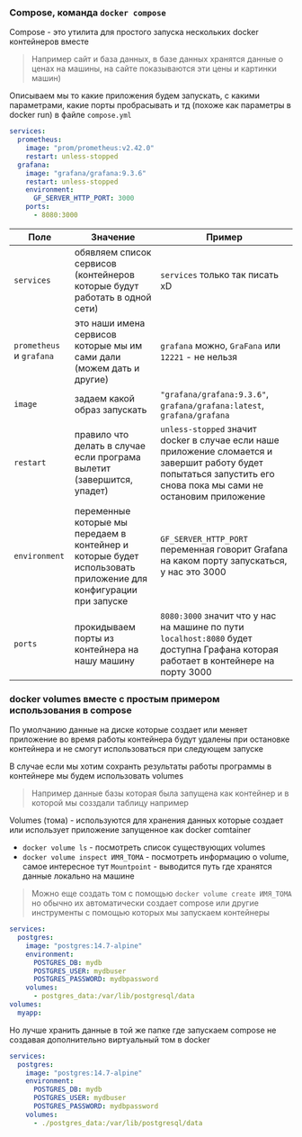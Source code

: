 ### Compose, команда `docker compose`

Compose - это утилита для простого запуска нескольких docker контейнеров вместе

> Например сайт и база данных, в базе данных хранятся данные о ценах на машины, на сайте показываются эти цены и картинки машин)

Описываем мы то какие приложения будем запускать, с какими параметрами, какие порты пробрасывать и тд (похоже как параметры в docker run) в файле `compose.yml`

```yaml
services:
  prometheus:
    image: "prom/prometheus:v2.42.0"
    restart: unless-stopped
  grafana:
    image: "grafana/grafana:9.3.6"
    restart: unless-stopped
    environment:
      GF_SERVER_HTTP_PORT: 3000
    ports:
      - 8080:3000
```

|Поле|Значение|Пример
|-|-|-
|`services`|обявляем список сервисов (контейнеров которые будут работать в одной сети)|`services` только так писать xD
|`prometheus` и `grafana`|это наши имена сервисов которые мы им сами дали (можем дать и другие)|`grafana` можно, `GraFana` или `12221` - не нельзя
|`image`|задаем какой образ запускать| `"grafana/grafana:9.3.6"`, `grafana/grafana:latest`, `grafana/grafana`
|`restart`|правило что делать в случае если програма вылетит (завершится, упадет)|`unless-stopped` значит docker в случае если наше приложение сломается и завершит работу будет попытаться запустить его снова пока мы сами не остановим приложение
|`environment`| переменные которые мы передаем в контейнер и которые будет использовать приложение для конфигурации при запуске | `GF_SERVER_HTTP_PORT` переменная говорит Grafana на каком порту запускаться, у нас это 3000
|`ports`|прокидываем порты из контейнера на нашу машину| `8080:3000` значит что у нас на машине по пути `localhost:8080` будет доступна Графана которая работает в контейнере на порту 3000

### docker volumes вместе с простым примером использования в compose

По умолчанию данные на диске которые создает или меняет приложение во время работы контейнера будут удалены при остановке контейнера и не смогут использоваться при следующем запуске

В случае если мы хотим сохранть результаты работы программы в контейнере мы будем использовать volumes

> Например данные базы которая была запущена как контейнер и в которой мы созздали таблицу например

Volumes (тома) - используются для хранения данных которые создает или использует приложение запущенное как docker comtainer

- `docker volume ls` - посмотреть список существующих volumes
- `docker volume inspect ИМЯ_ТОМА` - посмотреть информацию о volume, самое интересное тут `Mountpoint` - выводится путь где хранятся данные локально на машине

> Можно еще создать том с помощью `docker volume create ИМЯ_ТОМА` но обычно их автоматически создает compose или другие инструменты с помощью которых мы запускаем контейнеры

```yaml
services:
  postgres:
    image: "postgres:14.7-alpine"
    environment:
      POSTGRES_DB: mydb
      POSTGRES_USER: mydbuser
      POSTGRES_PASSWORD: mydbpassword
    volumes:
      - postgres_data:/var/lib/postgresql/data
volumes:
  myapp:
```

Но лучше хранить данные в той же папке где запускаем compose не создавая дополнительно виртуальный том в docker

```yaml
services:
  postgres:
    image: "postgres:14.7-alpine"
    environment:
      POSTGRES_DB: mydb
      POSTGRES_USER: mydbuser
      POSTGRES_PASSWORD: mydbpassword
    volumes:
      - ./postgres_data:/var/lib/postgresql/data
```
